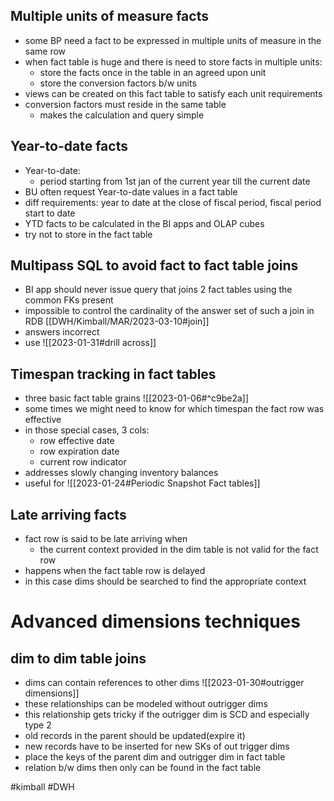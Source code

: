 ## Multiple units of measure facts
- some BP need a fact to be expressed in multiple units of measure in the same row
- when fact table is huge and there is need to store facts in multiple units:
	- store the facts once in the table in an agreed upon unit
	- store the conversion factors b/w units 
- views can be created on this fact table to satisfy each unit requirements
- conversion factors must reside in the same table 
	- makes the calculation and query simple

## Year-to-date facts
- Year-to-date:
	- period starting from 1st jan of the current year till the current date
- BU often request Year-to-date values in a fact table
- diff requirements: year to date at the close of fiscal period, fiscal period start to date
- YTD facts to be calculated in the BI apps and OLAP cubes
- try not to store in the fact table

## Multipass SQL to avoid fact to fact table joins
- BI app should never issue query that joins 2 fact tables using the common FKs present
- impossible to control the cardinality of the answer set of such a join in RDB [[DWH/Kimball/MAR/2023-03-10#join]]
- answers incorrect
- use ![[2023-01-31#drill across]]
## Timespan tracking in fact tables
- three basic fact table grains ![[2023-01-06#^c9be2a]]
- some times we might need to know for which timespan the fact row was effective
- in those special cases, 3 cols:
	- row effective date
	- row expiration date
	- current row indicator
- addresses slowly changing inventory balances
- useful for ![[2023-01-24#Periodic Snapshot Fact tables]]
## Late arriving facts
- fact row is said to be late arriving when
	- the current context provided in the dim table is not valid for the fact row
- happens when the fact table row is delayed
- in this case dims should be searched to find the appropriate context

# Advanced dimensions techniques

## dim to dim table joins
-  dims can contain references to other dims ![[2023-01-30#outrigger dimensions]]
- these relationships can be modeled without outrigger dims
- this relationship gets tricky if the outrigger dim is SCD and especially type 2
- old records in the parent should be updated(expire it)
- new records have to be inserted for new SKs of out trigger dims
- place the keys of the parent dim and outrigger dim in fact table
- relation b/w dims then only can be found in the fact table

 #kimball #DWH